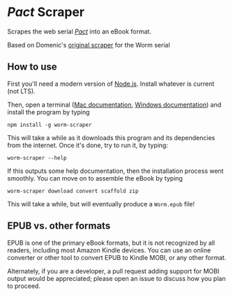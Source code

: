 # _Pact_ Scraper

Scrapes the web serial [_Pact_](https://pactwebserial.wordpress.com/) into an eBook format.

Based on Domenic's [original scraper](https://github.com/domenic/worm-scraper) for the Worm serial

## How to use

First you'll need a modern version of [Node.js](https://nodejs.org/en/). Install whatever is current (not LTS).

Then, open a terminal ([Mac documentation](http://blog.teamtreehouse.com/introduction-to-the-mac-os-x-command-line), [Windows documentation](http://www.howtogeek.com/235101/10-ways-to-open-the-command-prompt-in-windows-10/)) and install the program by typing

```
npm install -g worm-scraper
```

This will take a while as it downloads this program and its dependencies from the internet. Once it's done, try to run it, by typing:

```
worm-scraper --help
```

If this outputs some help documentation, then the installation process went smoothly. You can move on to assemble the eBook by typing

```
worm-scraper download convert scaffold zip
```

This will take a while, but will eventually produce a `Worm.epub` file!

## EPUB vs. other formats

EPUB is one of the primary eBook formats, but it is not recognized by all readers, including most Amazon Kindle devices. You can use an online converter or other tool to convert EPUB to Kindle MOBI, or any other format.

Alternately, if you are a developer, a pull request adding support for MOBI output would be appreciated; please open an issue to discuss how you plan to proceed.
